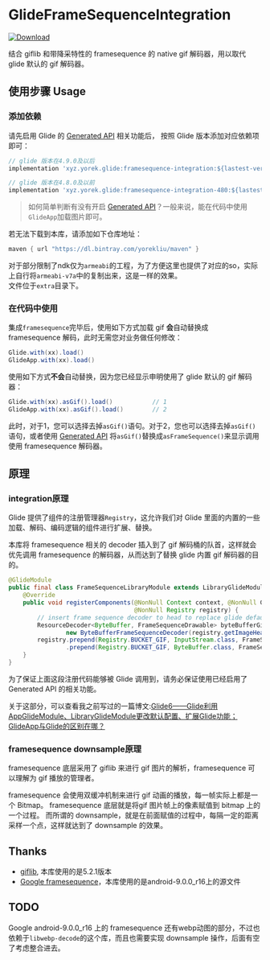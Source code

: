 # GlideFrameSequenceIntegration 

[ ![Download](https://api.bintray.com/packages/yorekliu/maven/GlideFrameSequenceIntegration/images/download.svg) ](https://bintray.com/yorekliu/maven/GlideFrameSequenceIntegration/_latestVersion)

结合 giflib 和带降采特性的 framesequence 的 native gif 解码器，用以取代 glide 默认的 gif 解码器。

## 使用步骤 Usage

### 添加依赖

请先启用 Glide 的 [Generated API](https://bumptech.github.io/glide/doc/generatedapi.html) 相关功能后， 按照 Glide 版本添加对应依赖项即可：

```gradle
// glide 版本在4.9.0及以后
implementation 'xyz.yorek.glide:framesequence-integration:${lastest-version}'

// glide 版本在4.8.0及以前
implementation 'xyz.yorek.glide:framesequence-integration-480:${lastest-version}'
```

> 如何简单判断有没有开启 [Generated API](https://bumptech.github.io/glide/doc/generatedapi.html)？一般来说，能在代码中使用`GlideApp`加载图片即可。

若无法下载到本库，请添加如下仓库地址：

```gradle
maven { url "https://dl.bintray.com/yorekliu/maven" }
```

对于部分限制了ndk仅为`armeabi`的工程，为了方便这里也提供了对应的so，实际上自行将`armeabi-v7a`中的复制出来，这是一样的效果。  
文件位于`extra`目录下。

### 在代码中使用

集成`framesequence`完毕后，使用如下方式加载 gif **会**自动替换成 framesequence 解码，此时无需您对业务做任何修改：

```java
Glide.with(xx).load()
GlideApp.with(xx).load()
```

使用如下方式**不会**自动替换，因为您已经显示申明使用了 glide 默认的 gif 解码器：

```java
Glide.with(xx).asGif().load()           // 1
GlideApp.with(xx).asGif().load()        // 2
```

此时，对于1，您可以选择去掉`asGif()`语句。对于2，您也可以选择去掉`asGif()`语句，或者使用 [Generated API](https://bumptech.github.io/glide/doc/generatedapi.html) 将`asGif()`替换成`asFrameSequence()`来显示调用使用 framesequence 解码器。

## 原理 

### integration原理

Glide 提供了组件的注册管理器`Registry`，这允许我们对 Glide 里面的内置的一些加载、解码、编码逻辑的组件进行扩展、替换。  

本库将 framesequence 相关的 decoder 插入到了 gif 解码桶的队首，这样就会优先调用 framesequence 的解码器，从而达到了替换 glide 内置 gif 解码器的目的。

```java
@GlideModule
public final class FrameSequenceLibraryModule extends LibraryGlideModule {
    @Override
    public void registerComponents(@NonNull Context context, @NonNull Glide glide,
                                   @NonNull Registry registry) {
        // insert frame sequence decoder to head to replace glide default gif decoder
        ResourceDecoder<ByteBuffer, FrameSequenceDrawable> byteBufferGifLibDecoder =
                new ByteBufferFrameSequenceDecoder(registry.getImageHeaderParsers(), glide.getBitmapPool());
        registry.prepend(Registry.BUCKET_GIF, InputStream.class, FrameSequenceDrawable.class, new StreamFrameSequenceDecoder(registry.getImageHeaderParsers(), byteBufferGifLibDecoder, glide.getArrayPool()))
                .prepend(Registry.BUCKET_GIF, ByteBuffer.class, FrameSequenceDrawable.class, byteBufferGifLibDecoder);
    }
}
```

为了保证上面这段注册代码能够被 Glide 调用到，请务必保证使用已经启用了 Generated API 的相关功能。

关于这部分，可以查看我之前写过的一篇博文:[Glide6——Glide利用AppGlideModule、LibraryGlideModule更改默认配置、扩展Glide功能；GlideApp与Glide的区别在哪？](https://blog.yorek.xyz/android/3rd-library/glide6/)

### framesequence downsample原理

framesequence 底层采用了 giflib 来进行 gif 图片的解析，framesequence 可以理解为 gif 播放的管理者。  

framesequence 会使用双缓冲机制来进行 gif 动画的播放，每一帧实际上都是一个 Bitmap。 framesequence 底层就是将gif 图片帧上的像素赋值到 bitmap 上的一个过程。 而所谓的 downsample，就是在前面赋值的过程中，每隔一定的距离采样一个点，这样就达到了 downsample 的效果。

## Thanks

- [giflib](http://giflib.sourceforge.net/gif_lib.html), 本库使用的是5.2.1版本
- [Google framesequence](https://android.googlesource.com/platform/frameworks/ex/+/android-9.0.0_r16/framesequence)，本库使用的是android-9.0.0_r16上的源文件

## TODO

Google android-9.0.0_r16 上的 framesequence 还有webp动图的部分，不过也依赖于`libwebp-decode`的这个库，而且也需要实现 downsample 操作，后面有空了考虑整合进去。

